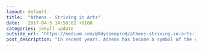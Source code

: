 ```yaml
---
layout: default
title:  "Athens - Striving in Arts"
date:   2017-04-5 14:58:02 +0100
categories: jekyll update
outside_url: "https://medium.com/@Odysseeprod/athens-striving-in-arts-787b40f6896b"
post_description: "In recent years, Athens has become a symbol of the economic and migratory crisis in Europe. Bleed since 2009 by the remedies of the Eurogroup, the European Central Bank and the IMF, the country is in an untenable situation, close to a new default of payment."
---
```

